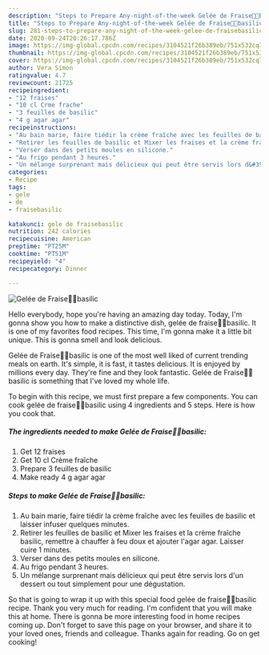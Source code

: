 ```yaml
---
description: "Steps to Prepare Any-night-of-the-week Gelée de Fraise🍓🌿basilic"
title: "Steps to Prepare Any-night-of-the-week Gelée de Fraise🍓🌿basilic"
slug: 281-steps-to-prepare-any-night-of-the-week-gelee-de-fraisebasilic
date: 2020-09-24T20:26:17.786Z
image: https://img-global.cpcdn.com/recipes/3104521f26b389eb/751x532cq70/gelee-de-fraise🍓🌿basilic-photo-principale-de-la-recette.jpg
thumbnail: https://img-global.cpcdn.com/recipes/3104521f26b389eb/751x532cq70/gelee-de-fraise🍓🌿basilic-photo-principale-de-la-recette.jpg
cover: https://img-global.cpcdn.com/recipes/3104521f26b389eb/751x532cq70/gelee-de-fraise🍓🌿basilic-photo-principale-de-la-recette.jpg
author: Vera Simon
ratingvalue: 4.7
reviewcount: 21725
recipeingredient:
- "12 fraises"
- "10 cl Crme frache"
- "3 feuilles de basilic"
- "4 g agar agar"
recipeinstructions:
- "Au bain marie, faire tiédir la crème fraîche avec les feuilles de basilic et laisser infuser quelques minutes."
- "Retirer les feuilles de basilic et Mixer les fraises et la crème fraîche basilic, remettre à chauffer à feu doux et ajouter l&#39;agar agar. Laisser cuire 1 minutes."
- "Verser dans des petits moules en silicone."
- "Au frigo pendant 3 heures."
- "Un mélange surprenant mais délicieux qui peut être servis lors d&#39;un dessert ou tout simplement pour une dégustation."
categories:
- Recipe
tags:
- gele
- de
- fraisebasilic

katakunci: gele de fraisebasilic 
nutrition: 242 calories
recipecuisine: American
preptime: "PT25M"
cooktime: "PT51M"
recipeyield: "4"
recipecategory: Dinner

---
```



![Gelée de Fraise🍓🌿basilic](https://img-global.cpcdn.com/recipes/3104521f26b389eb/751x532cq70/gelee-de-fraise🍓🌿basilic-photo-principale-de-la-recette.jpg)

Hello everybody, hope you're having an amazing day today. Today, I'm gonna show you how to make a distinctive dish, gelée de fraise🍓🌿basilic. It is one of my favorites food recipes. This time, I'm gonna make it a little bit unique. This is gonna smell and look delicious.



Gelée de Fraise🍓🌿basilic is one of the most well liked of current trending meals on earth. It's simple, it is fast, it tastes delicious. It is enjoyed by millions every day. They're fine and they look fantastic. Gelée de Fraise🍓🌿basilic is something that I've loved my whole life.


To begin with this recipe, we must first prepare a few components. You can cook gelée de fraise🍓🌿basilic using 4 ingredients and 5 steps. Here is how you cook that.

<!--inarticleads1-->

##### The ingredients needed to make Gelée de Fraise🍓🌿basilic:

1. Get 12 fraises
1. Get 10 cl Crème fraîche
1. Prepare 3 feuilles de basilic
1. Make ready 4 g agar agar




<!--inarticleads2-->

##### Steps to make Gelée de Fraise🍓🌿basilic:

1. Au bain marie, faire tiédir la crème fraîche avec les feuilles de basilic et laisser infuser quelques minutes.
1. Retirer les feuilles de basilic et Mixer les fraises et la crème fraîche basilic, remettre à chauffer à feu doux et ajouter l&#39;agar agar. Laisser cuire 1 minutes.
1. Verser dans des petits moules en silicone.
1. Au frigo pendant 3 heures.
1. Un mélange surprenant mais délicieux qui peut être servis lors d&#39;un dessert ou tout simplement pour une dégustation.




So that is going to wrap it up with this special food gelée de fraise🍓🌿basilic recipe. Thank you very much for reading. I'm confident that you will make this at home. There is gonna be more interesting food in home recipes coming up. Don't forget to save this page on your browser, and share it to your loved ones, friends and colleague. Thanks again for reading. Go on get cooking!

